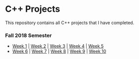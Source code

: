# C++ Projects
This repository contains all C++ projects that I have completed.

### **Fall 2018 Semester**
- [Week 1](Assignment1.cpp)  |  [Week 2](Assignment2.cpp)  |  [Week 3](Assignment3.cpp)  |  [Week 4](Assignment4.cpp)  |  [Week 5](UsingFiles-StudentLineUp.cpp)
- [Week 6](Assignment6.cpp)  |  [Week 7](Assignmennt7.cpp)  |  [Week 8](Chapter8Practice.cpp)  |  [Week 9](ReverseArray.cpp)  |  [Week 10](Assignment10.cpp)
